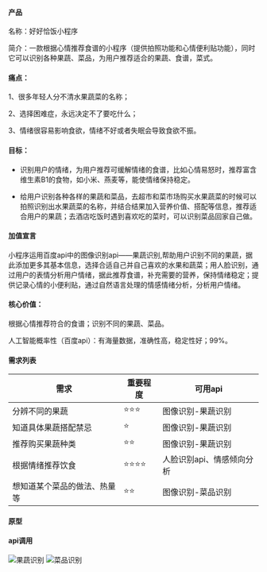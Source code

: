 
#### 产品

名称：好好恰饭小程序

简介：一款根据心情推荐食谱的小程序（提供拍照功能和心情便利贴功能），同时它可以识别各种果蔬、菜品，为用户推荐适合的果蔬、食谱，菜式。

#### 痛点：

1、很多年轻人分不清水果蔬菜的名称；

2、选择困难症，永远决定不了要吃什么；

3、情绪很容易影响食欲，情绪不好或者失眠会导致食欲不振。

#### 目标：

- 识别用户的情绪，为用户推荐可缓解情绪的食谱，比如心情易怒时，推荐富含维生素B1的食物，如小米、燕麦等，能使情绪保持稳定。

- 给用户识别各种各样的果蔬和菜品，去超市和菜市场购买水果蔬菜的时候可以拍照识别出水果蔬菜的名称，并结合结果加入营养价值、搭配等信息，推荐适合用户的果蔬；去酒店吃饭时遇到喜欢吃的菜时，可以识别菜品回家自己做。

#### 加值宣言

小程序运用百度api中的图像识别api——果蔬识别,帮助用户识别不同的果蔬，据此添加更多其基本信息，选择合适自己并自己喜欢的水果和蔬菜；用人脸识别，通过用户的表情分析用户情绪，据此推荐食谱，补充需要的营养，保持情绪稳定；提供记录心情的小便利贴，通过自然语言处理的情感情绪分析，分析用户情绪。

#### 核心价值：
根据心情推荐符合的食谱；识别不同的果蔬、菜品。

人工智能概率性（百度api）：有海量数据，准确性高，稳定性好；99%。

#### 需求列表

| 需求                         | 重要程度 | 可用api           |
| ---------------------------- | -------- | ----------------- |
| 分辨不同的果蔬               | ⭐⭐⭐   | 图像识别-果蔬识别 |
| 知道具体果蔬搭配禁忌         | ⭐      | 图像识别-果蔬识别 |
| 推荐购买果蔬种类             | ⭐⭐     | 图像识别-果蔬识别 |
| 根据情绪推荐饮食         | ⭐⭐⭐⭐ | 人脸识别api、情感倾向分析      |
| 想知道某个菜品的做法、热量等 | ⭐⭐     | 图像识别-菜品识别 |


#### 原型

#### api调用

![果蔬识别](https://images.gitee.com/uploads/images/2019/1204/164634_aaf66a33_1648156.png "果蔬1.PNG")
![菜品识别](https://images.gitee.com/uploads/images/2019/1204/164657_34f5ced8_1648156.png "菜品.PNG")
